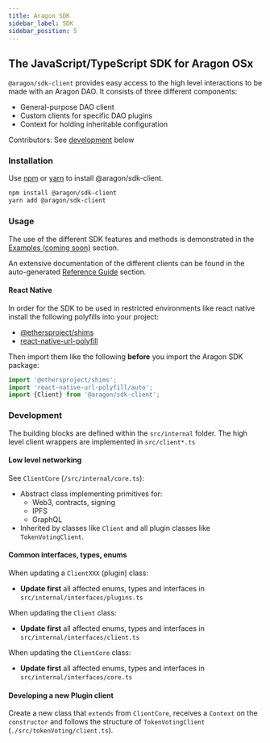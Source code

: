 ```yaml
---
title: Aragon SDK
sidebar_label: SDK
sidebar_position: 5
---
```


## The JavaScript/TypeScript SDK for Aragon OSx

`@aragon/sdk-client` provides easy access to the high level interactions to be
made with an Aragon DAO. It consists of three different components:

- General-purpose DAO client
- Custom clients for specific DAO plugins
- Context for holding inheritable configuration

Contributors: See [development](#development) below

### Installation

Use [npm](https://www.npmjs.com/) or [yarn](https://yarnpkg.com/) to install
@aragon/sdk-client.

```bash
npm install @aragon/sdk-client
yarn add @aragon/sdk-client
```

### Usage

The use of the different SDK features and methods is demonstrated in the [Examples (coming soon)](./01-examples/index.md) section.

An extensive documentation of the different clients can be found in the auto-generated [Reference Guide](./02-reference-guide/index.md) section.

#### React Native

In order for the SDK to be used in restricted environments like react native install the following polyfills into your project:

- [@ethersproject/shims](https://www.npmjs.com/package/@ethersproject/shims)
- [react-native-url-polyfill](https://www.npmjs.com/package/react-native-url-polyfill)

Then import them like the following **before** you import the Aragon SDK package:

```javascript
import '@ethersproject/shims';
import 'react-native-url-polyfill/auto';
import {Client} from '@aragon/sdk-client';
```

### Development

The building blocks are defined within the `src/internal` folder. The high level
client wrappers are implemented in `src/client*.ts`

#### Low level networking

See `ClientCore` (`/src/internal/core.ts`):

- Abstract class implementing primitives for:
  - Web3, contracts, signing
  - IPFS
  - GraphQL
- Inherited by classes like `Client` and all plugin classes like `TokenVotingClient`.

#### Common interfaces, types, enums

When updating a `ClientXXX` (plugin) class:

- **Update first** all affected enums, types and interfaces in
  `src/internal/interfaces/plugins.ts`

When updating the `Client` class:

- **Update first** all affected enums, types and interfaces in
  `src/internal/interfaces/client.ts`

When updating the `ClientCore` class:

- **Update first** all affected enums, types and interfaces in
  `src/internal/interfaces/core.ts`

#### Developing a new Plugin client

Create a new class that `extends` from `ClientCore`, receives a `Context` on the
`constructor` and follows the structure of `TokenVotingClient` (`./src/tokenVoting/client.ts`).
